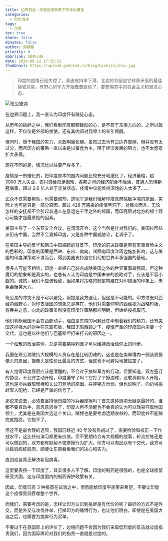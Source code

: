 ```yaml
---
title: 边界机会：印度前进政策下的浑水摸鱼
categories:
  - 时论浅谈
tags:
  - 印度
toc: true
share: false
donates: false
author: 南朝客
priority: 0
abbrlink: 584bcd6
date: 2020-09-12 17:35:51
thumbnail: https://upload.godread.cn/blog/bianjiejihui.jpg
---
```


> 印度的疫情已经失控了，莫迪支持率下滑，北边的邻居是它转移矛盾的最佳碰瓷对象，有野心的军方开始蠢蠢欲动了，要警惕其中的机会主义和冒进心态。

<!-- more -->

![班公错湖](https://upload.godread.cn/blog/bianjiejihui.jpg)

在边界问题上，我一直认为印度怀有赌徒心态。

从历年的挑衅之中，我们看到印度那颗躁动的心，是不亚于东南方向的。之所以敢这样，不仅仅是外部的唆使，还有其内部对我领土的长年觊觎。

但同时，慑于我国的实力，未敢明目张胆。虽然过去也有过边界摩擦，但并没有太过分，而且印方的策略一直以来是以蚕食为主，限于经济发展的阻力，也不太愿意扩大矛盾。

现在不同的是，情况比以往要严峻多了。

疫情是一剂催化剂，把印度原本的国内问题比较充分地激化了，经济萎缩，超 3000 万人失业，农村自给自足困难，各邦之间的经济配合不融洽，普通人恐惧新冠病毒，超过 2.6 亿人处于赤贫状态，疫情中仅能维持温饱的人太多了……

民众不仅需要帮助，也需要调剂，这似乎是我们理解印度政府挑起争端的原因，实际上也可能只是一部分原因。超过 428 万感染的疫情黑洞下，对民众而言，无论怎样的安抚都不会引起普通人在意远在千里之外的邻国，而印高层对北方的领土野心可能才是最原始的因素。

美国主导了一个东亚安全会议，在湾湾开会，这个当然是针对我们的，美国拉帮结派阻击中国，当然不会漏掉印度，又是各种中国威胁论，老调子了。

在美国主导的反华和阻击中国崛起的背景下，印度的前进政策是带有军事冒险主义的色彩的。印度的国策是西进、东出、南向，试图向印度洋周边施加影响，这与美国的印度洋策略不谋而合，得到美国支持是它们幻想世界军事强国的基础。

很多人可能不相信，印度一直把自己装点成除美国之外的世界军事最强国，但这种魔幻的想象却是真实的，也总有人认为印度是中国未来的战略对手，应该是不容小觑的。诚然，我们不应该轻敌，但如果将策略的制定构建在对印错误的印象上，未免会贻笑大方。

班公湖的冲突不是不可以避免，前提是我方退让，但这是不可能的。印方过去对西藏包藏野心，对印支版图的想象总是存在，他们对需要仰望的西藏视为战略短板，有吞并之意，向北的政策虽然没有印度洋策略那样明确，但始终投机取巧。

他们判断我国不会在西部动手，理由是东南的问题还在牵制着我们的精力，还有美国这样强大的对手在东亚布局，我国无暇西顾之下，疫情严重的印度国内需要一个交代，这也是以往他们与巴基斯坦打来打去的原因之一。

一个松散的政治实体，总是需要某种刺激才可以维持政治信仰上的同步。

我国在班公湖维持大规模的人员存在是比较困难的，这也是在南岸境内一侧装置摄像头的原因，摄像头是性价比最高的方式，但这也不可避免地被钻空子。

有人觉得印度高层应该是清醒的，不会过于放纵军方的行动，但要知道，双方签订的协议，不允许主动开枪，印度遵守了吗？它打了个擦边球，没敢真朝军人开枪，这也是冷兵器琅琊棒和关公刀登场的原因，并非哪方示弱，但也说明了，向边境挑衅军人配枪，已经是严重的信号了。

那说来说去，必须要坚持低烈度的冷兵器摩擦吗？首先这种选项无疑是最好的，谁都不要真动手，意思意思得了，印度人再不清醒也不会真的认为可以轻易夺取他国领土，尤其是在美国大选这个关口，赌博也是要考虑远期收益的，而印度并不能赌完就跑路，它跑不了。

但这不是最合理的选项，我国已经近 40 年没有热战过了，需要检验和校正一下作战水平，这比任何演习都更有价值。但不要期待会有大规模的战事，轮流拉练还是可以做到的，双方都有默契不使摩擦行为扩大，印方可以向民众有个交代，我方可以趁机练练肌肉，顺便让东南看看我们的决心和实力。

直到疫苗真正解决新冠病毒。

这里要表扬一下印度了，其实很多人不了解，印度的制药是很强的，也是全球疫苗研究大国，这与印度国内的制药保护政策有关。

因此，印度已有 3 种疫苗在试验之中，但愿能给印度平民带来希望，不要让印度这个疫情黑洞吞噬整个世界。

而我们，需要考虑的是，怎样让印方认识到挑衅是有代价的呢？最好的方式不是外交，而是外交与攻伐并举，打掉印方的赌博行为，也让他们明白，即使是在美国大选之后，也需要为挑衅行为买单。

不要过于在意国际上的评价了，边境问题不会因为我们采取低烈度的反击就过度指责我们，因为国际舆论对我们的指责一直就是过度的。
